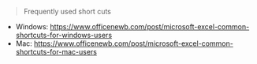 > Frequently used short cuts
+ Windows: https://www.officenewb.com/post/microsoft-excel-common-shortcuts-for-windows-users
+ Mac: https://www.officenewb.com/post/microsoft-excel-common-shortcuts-for-mac-users
